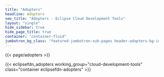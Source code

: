 ```yaml
---
title: "Adopters"
headline: Adopters
seo_title: "Adopters - Eclipse Cloud Development Tools"
layout: "single"
hide_sidebar: true
hide_page_title: true
container: "container-fluid"
jumbotron_bg_class: "featured-jumbotron-sub-pages header-adopters-bg-img"
---
```


{{< page/adopters >}}

{{< eclipsefdn_adopters working_group="cloud-development-tools" class="container eclipsefdn-adopters" >}}